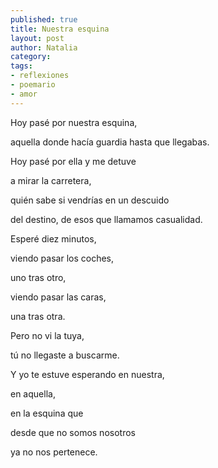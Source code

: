 ```yaml
---
published: true
title: Nuestra esquina
layout: post
author: Natalia
category:
tags:
- reflexiones
- poemario
- amor
---
```


Hoy pasé por nuestra esquina,

aquella donde hacía guardia hasta que llegabas.

Hoy pasé por ella y me detuve

a mirar la carretera,

quién sabe si vendrías en un descuido

del destino, de esos que llamamos casualidad.

Esperé diez minutos,

viendo pasar los coches,

uno tras otro,

viendo pasar las caras,

una tras otra.

Pero no vi la tuya,

tú no llegaste a buscarme.

Y yo te estuve esperando en nuestra,

en aquella,

en la esquina que

desde que no somos nosotros

ya no nos pertenece.
